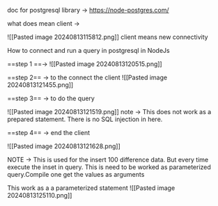 doc for postgresql library -> 
https://node-postgres.com/

what does mean client -> 

![[Pasted image 20240813115812.png]]
client means new connectivity

How to connect and run a query in postgresql in NodeJs

==step 1 ==-> 
![[Pasted image 20240813120515.png]]

==step 2== ->
 to the connect the client 
![[Pasted image 20240813121455.png]]

==step 3== -> 
to do the query 

![[Pasted image 20240813121519.png]]
note -> This does not work as a prepared statement. There is no SQL injection in here.

==step 4== -> 
end the client

![[Pasted image 20240813121628.png]]

NOTE -> 
This is used for the insert 100 difference data. But every time execute the inset in query. This is need to be worked as parameterized query.Compile one get the values as arguments 

This work as a a parameterized statement 
![[Pasted image 20240813125110.png]]
